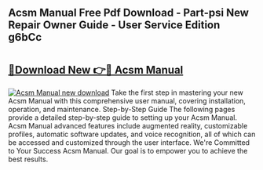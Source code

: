 ## Acsm Manual Free Pdf Download - Part-psi New Repair Owner Guide - User Service Edition g6bCc

# <h2><a href="http://bc25185.oget.top/?id=Acsm+Manual">🔗Download New 👉🔴 Acsm Manual</a></h2>

[![Acsm Manual new download](https://i.imgur.com/5g1atiW.png)](http://bc25185.oget.top/?id=Acsm+Manual)
Take the first step in mastering your new Acsm Manual with this comprehensive user manual, covering installation, operation, and maintenance. Step-by-Step Guide The following pages provide a detailed step-by-step guide to setting up your Acsm Manual. Acsm Manual advanced features include augmented reality, customizable profiles, automatic software updates, and voice recognition, all of which can be accessed and customized through the user interface. We're Committed to Your Success Acsm Manual. Our goal is to empower you to achieve the best results.
